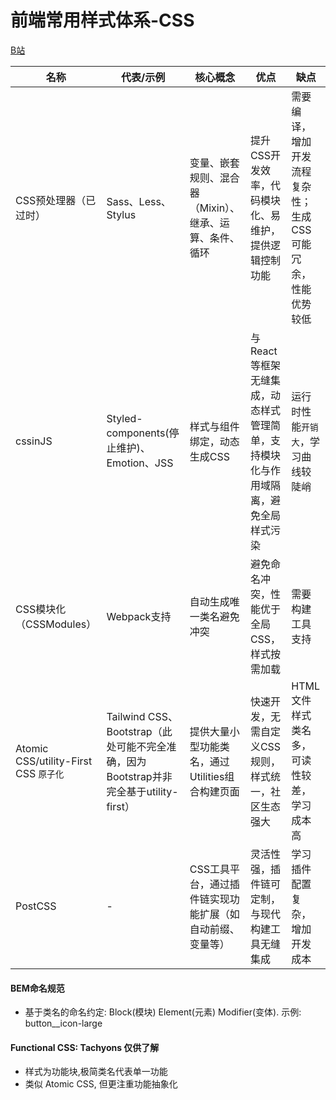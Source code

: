 # 前端常用样式体系-CSS
[B站](https://www.bilibili.com/video/BV1wLBjYHEyB?spm_id_from=333.788.videopod.episodes&vd_source=fd2259d65d6b765562dfc7be43d3480e&p=2)

| 名称                               | 代表/示例                                                            | 核心概念 | 优点 | 缺点 |
|----------------------------------|------------------------------------------------------------------| --- | --- | --- |
| CSS预处理器（已过时）                     | Sass、Less、Stylus                                                 | 变量、嵌套规则、混合器（Mixin）、继承、运算、条件、循环 | 提升CSS开发效率，代码模块化、易维护，提供逻辑控制功能 | 需要编译，增加开发流程复杂性；生成CSS可能冗余，性能优势较低 |
| cssinJS                          | Styled-components(停止维护)、Emotion、JSS                              | 样式与组件绑定，动态生成CSS | 与React等框架无缝集成，动态样式管理简单，支持模块化与作用域隔离，避免全局样式污染 | 运行时性能``开销大``，学习曲线较陡峭 |
| CSS模块化（CSSModules）               | Webpack支持                                                        | 自动生成唯一类名避免冲突 | 避免命名冲突，性能优于全局CSS，样式按需加载 | 需要构建工具支持 |
| Atomic CSS/utility-First CSS `原子化` | Tailwind CSS、Bootstrap（此处可能不完全准确，因为Bootstrap并非完全基于utility-first） | 提供大量小型功能类名，通过Utilities组合构建页面 | 快速开发，无需自定义CSS规则，样式统一，社区生态强大 | HTML文件样式类名多，可读性较差，学习成本高 |
| PostCSS                          | -                                                                | CSS工具平台，通过插件链实现功能扩展（如自动前缀、变量等） | 灵活性强，插件链可定制，与现代构建工具无缝集成 | 学习插件配置复杂，增加开发成本 |

#### BEM命名规范
- 基于类名的命名约定: Block(模块) Element(元素) Modifier(变体). 示例: button__icon-large

#### Functional CSS: Tachyons 仅供了解
- 样式为功能块,极简类名代表单一功能
- 类似 Atomic CSS, 但更注重功能抽象化
